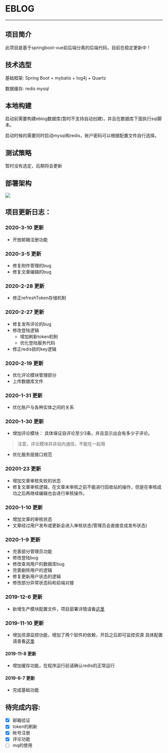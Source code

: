 # EBLOG

--------------------
## 项目简介

此项目是基于springboot-vue前后端分离的后端代码，目前在稳定更新中！

## 技术选型

基础框架: Spring Boot + mybatis + log4j + Quartz 

数据缓存:  redis mysql

## 本地构建

启动前需要构建eblog数据库(暂时不支持自动创建)，并且在数据库下面执行sql脚本。

启动时候的需要同时启动mysql和redis，账户密码可以根据配置文件自行选择。

## 测试策略

暂时没有选定，后期将会更新

## 部署架构

![](https://s2.ax1x.com/2019/12/10/QBaJQH.png)





## 项目更新日志：

### 2020-3-10 更新

* 开放邮箱注册功能

### 2020-3-5 更新

* 修复附件管理的bug
* 修复文章编辑的bug


### 2020-2-28 更新
* 修正refreshToken存储机制
### 2020-2-27 更新
* 修复发布评论的bug
* 修改登陆逻辑 
    - 增加刷新token机制
    - 优化登陆服务代码
* 修正redis锁的key逻辑
### 2020-2-19 更新

* 优化评论模块管理部分
* 上传数据库文件

### 2020-1-31 更新

* 优化账户与各种实体之间的关系


### 2020-1-30 更新

* 增加评论模块：
    具体保证自评论至少3条，并且显示出会有多少子评论。
 > 注意，评论模块并非站内通信，不能在一起用

* 优化服务层接口规范

### 20201-23 更新
* 增加文章审核失败的状态
* 修复文章审核逻辑，在文章未审核之前不能进行回收站的操作，但是在审核成功之后再继续编辑也会进行审核操作。

### 2020-1-10 更新
* 增加文章的审核状态
* 文章经过用户发布或更新会进入审核状态(管理员会直接变成发布状态)
### 2020-1-9 更新
* 完善部分管理员功能
* 修改登陆bug
* 修改查询用户的数据库bug
* 完善删除用户的逻辑
* 修复更新用户状态的逻辑
* 修改部分异常状态码和前端对接
### 2019-12-6 更新
* 新增生产模块配置文件，项目部署详情请看[这里](https://whoami1231.github.io/2019/11/21/docker-compose实现前后端分离的自动化部署/)
### 2019-11-10 更新
* 增加资源监控功能，增加了两个软件的依赖，开启之后即可监控资源
  具体配置请查看[这里](https://whoami1231.github.io/2019/11/05/springboot-2-x-采用监控模块/)
#### 2019-11-8 更新
* 增加缓存功能，在程序运行前请确认redis的正常运行
#### 2019-6-7 更新
* 完成基础功能

## 待完成内容:
- [x] 邮箱验证
- [x] token的刷新
- [x] 帐号注册
- [x] 评论功能
- [ ] mq的使用